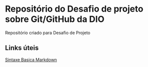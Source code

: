 # Repositório do Desafio de projeto sobre Git/GitHub da DIO
Repositório criado para Desafio de Projeto

## Links úteis
[Sintaxe Basica Markdown](https://www.markdownguide.org/basic-syntax/) 
